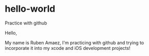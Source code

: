 # hello-world
Practice with github

Hello,

My name is Ruben Amaez, I'm practicing with github and trying to incorporate it into my xcode and iOS development projects!
